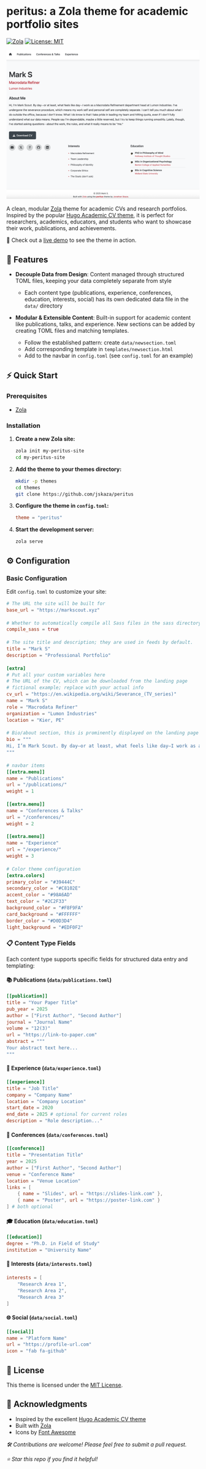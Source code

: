 # peritus: a Zola theme for academic portfolio sites

[![Zola](https://img.shields.io/badge/Zola-Compatible-blue)](https://www.getzola.org/)
[![License: MIT](https://img.shields.io/badge/License-MIT-yellow.svg)](https://opensource.org/licenses/MIT)

![Theme Preview](peritus-theme-preview.png)

A clean, modular [Zola](https://www.getzola.org/) theme for academic CVs and research portfolios. Inspired by the popular [Hugo Academic CV theme](https://github.com/HugoBlox/theme-academic-cv), it is perfect for researchers, academics, educators, and students who want to showcase their work, publications, and achievements.

🚀 Check out a [live demo](https://jskaza.github.io/) to see the theme in action.

## 🌟 Features

- **Decouple Data from Design**: Content managed through structured TOML files, keeping your data completely separate from style
  - Each content type (publications, experience, conferences, education, interests, social) has its own dedicated data file in the `data/` directory
  
- **Modular & Extensible Content**: Built-in support for academic content like publications, talks, and experience. New sections can be added by creating TOML files and matching templates.
  - Follow the established pattern: create `data/newsection.toml` 
  - Add corresponding template in `templates/newsection.html`
  - Add to the navbar in `config.toml` (see `config.toml` for an example)

## ⚡ Quick Start

### Prerequisites

- [Zola](https://www.getzola.org/documentation/getting-started/installation/)

### Installation

1. **Create a new Zola site:**
   ```bash
   zola init my-peritus-site
   cd my-peritus-site
   ```

2. **Add the theme to your themes directory:**
   ```bash
   mkdir -p themes
   cd themes
   git clone https://github.com/jskaza/peritus
   ```

3. **Configure the theme in `config.toml`:**
   ```toml
   theme = "peritus"
   ```
4. **Start the development server:**
   ```bash
   zola serve
   ```

## ⚙️ Configuration

### Basic Configuration

Edit `config.toml` to customize your site:

```toml
# The URL the site will be built for
base_url = "https://markscout.xyz"

# Whether to automatically compile all Sass files in the sass directory
compile_sass = true

# The site title and description; they are used in feeds by default.
title = "Mark S"
description = "Professional Portfolio"

[extra]
# Put all your custom variables here
# The URL of the CV, which can be downloaded from the landing page
# fictional example; replace with your actual info
cv_url = "https://en.wikipedia.org/wiki/Severance_(TV_series)"
name = "Mark S"
role = "Macrodata Refiner"
organization = "Lumon Industries"
location = "Kier, PE"

# Bio/about section, this is prominently displayed on the landing page
bio = """
Hi, I’m Mark Scout. By day—or at least, what feels like day—I work as a Macrodata Refinement department head at Lumon Industries. I’ve undergone the severance procedure, which means my work self and personal self are completely separate. I can’t tell you much about what I do outside the office, because I don’t know. What I do know is that I take pride in leading my team and hitting quota, even if I don’t fully understand what our data means. People say I’m dependable, maybe a little reserved, but I try to keep things running smoothly. Lately, though, I’ve started asking questions—about the work, the rules, and what it really means to be "me."
"""

# navbar items
[[extra.menu]]
name = "Publications"
url = "/publications/"
weight = 1

[[extra.menu]]
name = "Conferences & Talks"
url = "/conferences/"
weight = 2

[[extra.menu]]
name = "Experience"
url = "/experience/"
weight = 3

# Color theme configuration
[extra.colors]
primary_color = "#39444C"         
secondary_color = "#C8102E"       
accent_color = "#98A6AD"         
text_color = "#2C2F33"           
background_color = "#F8F9FA"      
card_background = "#FFFFFF"      
border_color = "#D0D3D4"        
light_background = "#EDF0F2"      
```
### 📋 Content Type Fields

Each content type supports specific fields for structured data entry and templating:

#### 📚 Publications (`data/publications.toml`)
```toml
[[publication]]
title = "Your Paper Title"
pub_year = 2025
author = ["First Author", "Second Author"]
journal = "Journal Name"
volume = "12(3)"
url = "https://link-to-paper.com"
abstract = """
Your abstract text here...
"""
```

#### 💼 Experience (`data/experience.toml`)
```toml
[[experience]]
title = "Job Title"
company = "Company Name"
location = "Company Location"
start_date = 2020
end_date = 2025 # optional for current roles
description = "Role description..."
```

#### 🎤 Conferences (`data/conferences.toml`)
```toml
[[conference]]
title = "Presentation Title"
year = 2025
author = ["First Author", "Second Author"]
venue = "Conference Name"
location = "Venue Location"
links = [
    { name = "Slides", url = "https://slides-link.com" },
    { name = "Poster", url = "https://poster-link.com" }
] # both optional
```

#### 🎓 Education (`data/education.toml`)
```toml
[[education]]
degree = "Ph.D. in Field of Study"
institution = "University Name"
```

#### 🔬 Interests (`data/interests.toml`)
```toml
interests = [
    "Research Area 1",
    "Research Area 2",
    "Research Area 3"
]
```

#### 🌐 Social (`data/social.toml`)
```toml
[[social]]
name = "Platform Name"
url = "https://profile-url.com"
icon = "fab fa-github"
```

## 📄 License

This theme is licensed under the [MIT License](LICENSE).

## 🙏 Acknowledgments

- Inspired by the excellent [Hugo Academic CV theme](https://github.com/HugoBlox/theme-academic-cv)
- Built with [Zola](https://www.getzola.org/)
- Icons by [Font Awesome](https://fontawesome.com/)



*🛠️ Contributions are welcome! Please feel free to submit a pull request.*

*⭐ Star this repo if you find it helpful!*